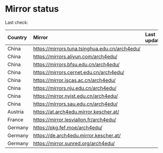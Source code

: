 <script src="./time.js"></script>
# Mirror status
Last check: <script type="text/javascript">localize(1717209417.880786);</script>

|Country|Mirror|Last update|
|:------|:-----|:----------|
|China|https://mirrors.tuna.tsinghua.edu.cn/arch4edu/|<script type="text/javascript">localize(1717180890);</script>|
|China|https://mirrors.aliyun.com/arch4edu/|<script type="text/javascript">localize(1717180890);</script>|
|China|https://mirrors.bfsu.edu.cn/arch4edu/|<script type="text/javascript">localize(1717180890);</script>|
|China|https://mirrors.cernet.edu.cn/arch4edu/|<script type="text/javascript">localize(1717180890);</script>|
|China|https://mirror.iscas.ac.cn/arch4edu/|<script type="text/javascript">localize(1717180890);</script>|
|China|https://mirrors.nju.edu.cn/arch4edu/|<script type="text/javascript">localize(1716964508);</script>|
|China|https://mirror.nyist.edu.cn/arch4edu/|<script type="text/javascript">localize(1716964508);</script>|
|China|https://mirrors.sau.edu.cn/arch4edu/|<script type="text/javascript">localize(1717180890);</script>|
|Austria|https://at.arch4edu.mirror.kescher.at/|<script type="text/javascript">localize(1717180890);</script>|
|France|https://mirror.lesviallon.fr/arch4edu/|<script type="text/javascript">localize(1717180890);</script>|
|Germany|https://pkg.fef.moe/arch4edu/|<script type="text/javascript">localize(1717180890);</script>|
|Germany|https://de.arch4edu.mirror.kescher.at/|<script type="text/javascript">localize(1717180890);</script>|
|Germany|https://mirror.sunred.org/arch4edu/|<script type="text/javascript">localize(1717180890);</script>|

<script src="./tablefilter/tablefilter.js"></script>
<script src="./table.js"></script>